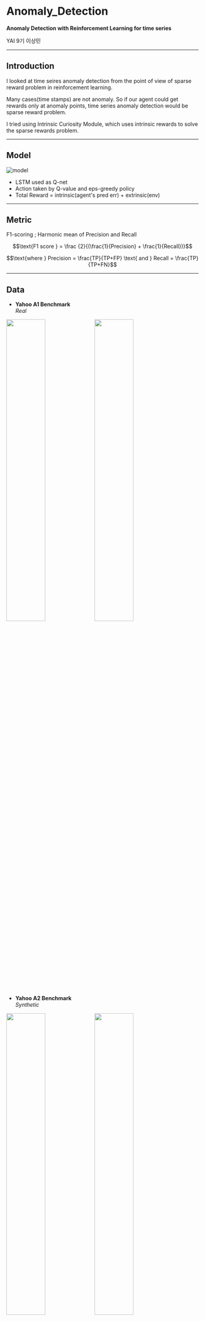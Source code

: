 # Anomaly_Detection

**Anomaly Detection with Reinforcement Learning for time series**

YAI 9기 이상민

---

## Introduction

I looked at time seires anomaly detection from the point of view of sparse reward problem in reinforcement learning. 

Many cases(time stamps) are not anomaly.  So if our agent could get rewards only at anomaly points, time series anomaly detection would be sparse reward problem. 

I tried using Intrinsic Curiosity Module, which uses intrinsic rewards to solve the sparse rewards problem. 

---

## Model

![model](https://user-images.githubusercontent.com/92682815/182004788-fac8fa81-793c-4029-af67-acb9d9c355a4.png)

* LSTM used as Q-net
* Action taken by Q-value and eps-greedy policy
* Total Reward = intrinsic(agent's pred err) + extrinsic(env)

---

## Metric

F1-scoring ; Harmonic mean of Precision and Recall

$$\text{F1 score } = \frac {2}{(\frac{1}{Precision} + \frac{1}{Recall})}$$

$$\text{where } Precision = \frac{TP}{TP+FP} \text{ and } Recall = \frac{TP}{TP+FN}$$

---

## Data


- **Yahoo A1 Benchmark**  
_Real_
<div>
<img src = "https://user-images.githubusercontent.com/92682815/182004942-c50aa1ce-18f5-4346-9d2d-a3460473841e.png" width=45%>
<img src = "https://user-images.githubusercontent.com/92682815/182004946-0bb37448-cc51-4e05-b96b-248cf36e45b4.png" width=45%>
</div>

- **Yahoo A2 Benchmark**  
_Synthetic_
<div>
<img src = "https://user-images.githubusercontent.com/92682815/182004955-a8afdd1d-3c4a-4f21-96a0-78898ca15f6d.png" width=45%>
<img src = "https://user-images.githubusercontent.com/92682815/182004962-12e76d5b-f352-4682-aea6-1c698b03ccd4.png" width=45%>
</div>

---

## Reference

* _[Curiosity-driven Exploration by Self-supervised Prediction](https://arxiv.org/abs/1705.05363)_
